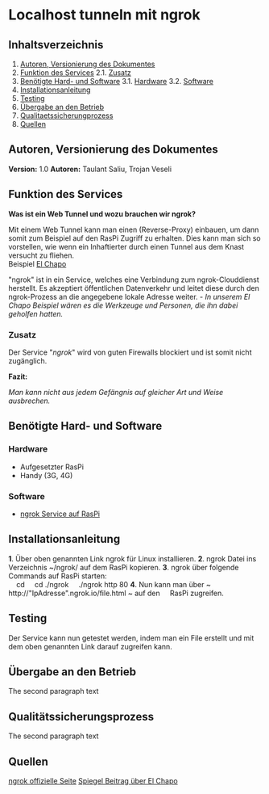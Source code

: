 # Localhost tunneln mit ngrok

## Inhaltsverzeichnis
1. [Autoren, Versionierung des Dokumentes](#autoren)
2. [Funktion des Services](#funktion)
	2.1. [Zusatz](#zusatz)
3. [Benötigte Hard- und Software](#ware)
	3.1. [Hardware](#hardware)
	3.2. [Software](#software)
4. [Installationsanleitung](#anleitung)
5. [Testing](#testing)
6. [Übergabe an den Betrieb](#übergabe)
7. [Qualitaetssicherungprozess](#quali)
8. [Quellen](#quellen)

## Autoren, Versionierung des Dokumentes <a name="autoren"></a>
**Version:** 1.0
**Autoren:** Taulant Saliu, Trojan Veseli



## Funktion des Services <a name="funktion"></a>
**Was ist ein Web Tunnel und wozu brauchen wir ngrok?**

Mit einem Web Tunnel kann man einen (Reverse-Proxy) einbauen, um dann somit zum Beispiel auf den RasPi Zugriff zu erhalten. Dies kann man sich so vorstellen, wie wenn ein Inhaftierter durch einen Tunnel aus dem Knast versucht zu fliehen.<br> Beispiel [El Chapo](https://www.spiegel.de/panorama/justiz/joaquin-guzman-el-chapo-floh-durch-diesen-tunnel-a-1043339.html)

"ngrok" ist in ein Service, welches eine Verbindung zum ngrok-Clouddienst herstellt. Es akzeptiert öffentlichen Datenverkehr und leitet diese durch den ngrok-Prozess an die angegebene lokale Adresse weiter. - *In unserem El Chapo Beispiel wären es die Werkzeuge und Personen, die ihn dabei geholfen hatten.*


### Zusatz<a name="zusatz"></a>
Der Service "*ngrok*" wird von guten Firewalls blockiert und ist somit nicht zugänglich.

**Fazit:** 

*Man kann nicht aus jedem Gefängnis auf gleicher Art und Weise ausbrechen.*

## Benötigte Hard- und Software <a name="ware"></a>

### Hardware<a name="hardware"></a>
- Aufgesetzter RasPi
- Handy (3G, 4G)

### Software<a name="software"></a>
- [ngrok Service auf RasPi]([https://ngrok.com/download](https://ngrok.com/download))



## Installationsanleitung <a name="anleitung"></a>
**1**. Über oben genannten Link ngrok für Linux installieren.
**2**. ngrok Datei ins Verzeichnis ~/ngrok/ auf dem RasPi kopieren.
**3**. ngrok über folgende Commands auf RasPi starten:<br> &nbsp;&nbsp;&nbsp;&nbsp;cd
&nbsp; &nbsp;&nbsp;cd ./ngrok
&nbsp;&nbsp;&nbsp;&nbsp;./ngrok http 80
**4**. Nun kann man über ~ http://"IpAdresse".ngrok.io/file.html ~ auf den &nbsp;&nbsp;&nbsp;&nbsp;RasPi zugreifen.



## Testing<a name="testing"></a>
Der Service kann nun getestet werden, indem man ein File erstellt und mit dem oben genannten Link darauf zugreifen kann.

## Übergabe an den Betrieb <a name="übergabe"></a>
The second paragraph text


## Qualitätssicherungsprozess <a name="quali"></a>
The second paragraph text

## Quellen<a name="quellen"></a>
[ngrok offizielle Seite](https://ngrok.com/)
[Spiegel Beitrag über El Chapo](https://www.spiegel.de/panorama/justiz/joaquin-guzman-el-chapo-floh-durch-diesen-tunnel-a-1043339.html)
<!--stackedit_data:
eyJoaXN0b3J5IjpbMTA3ODE5ODg5OSwxNTM1ODM2MDYyLDk4Mj
A1MDE2MCwtMjA1MDQyNTI1NiwxOTE1NTc5NjkwLDcyODQzOTc1
MSwxNzA1MTc2NDE2LC0xMjEyNjE4MzA4LC0xOTM4Nzc5MTUwLC
0xMDM3ODUzNjgzLC04MDQ4NjIxOTcsMTk1MDUwODc5OCwzNzUx
NjI1NzIsMzk2MTg0MjA1LDIyNDk2MjAsLTIwODg3NDY2MTIsOT
EyMTQ1MjEwLC0xMzEwOTI1OTg1LC0xMjEwMDA0NDE0LDI1Nzgw
NjkyOF19
-->